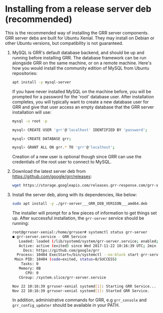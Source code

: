 # Installing from a release server deb (recommended)

This is the recommended way of installing the GRR server components. GRR server
debs are built for Ubuntu Xenial. They may install on Debian or other Ubuntu
versions, but compatibility is not guaranteed.

1. MySQL is GRR's default database backend, and should be up and running
before installing GRR. The database framework can be run alongside GRR on the
same machine, or on a remote machine. Here's how you would install the
community edition of MySQL from Ubuntu repositories:

    ```bash
    apt install -y mysql-server
    ```

    If you have never installed MySQL on the machine before, you will be
    prompted for a password for the 'root' database user. After installation
    completes, you will typically want to create a new database
    user for GRR and give that user access an empty database that
    the GRR server installation will use:

    ```bash
    mysql -u root -p
    ```

    ```bash
    mysql> CREATE USER 'grr'@'localhost' IDENTIFIED BY 'password';

    mysql> CREATE DATABASE grr;

    mysql> GRANT ALL ON grr.* TO 'grr'@'localhost';
    ```
    Creation of a new user is optional though since GRR can use the credentials
    of the root user to connect to MySQL.

2. Download the latest server deb from <https://github.com/google/grr/releases>:

    ```bash
    wget https://storage.googleapis.com/releases.grr-response.com/grr-server___GRR_DEB_VERSION___amd64.deb
    ```

3. Install the server deb, along with its dependencies, like below:

    ```bash
    sudo apt install -y ./grr-server___GRR_DEB_VERSION___amd64.deb
    ```

    The installer will prompt for a few pieces of information to get things set up.
    After successful installation, the `grr-server` service should be running:

    ```bash
    root@grruser-xenial:/home/grruser# systemctl status grr-server
    ● grr-server.service - GRR Service
       Loaded: loaded (/lib/systemd/system/grr-server.service; enabled; vendor preset: enabled)
       Active: active (exited) since Wed 2017-11-22 10:16:39 UTC; 2min 51s ago
         Docs: https://github.com/google/grr
      Process: 10404 ExecStart=/bin/systemctl --no-block start grr-server@admin_ui.service grr-server@frontend.service grr-server@worker.service grr-server@worker2.service (code=exited, status=0/SUCCESS)
     Main PID: 10404 (code=exited, status=0/SUCCESS)
        Tasks: 0
       Memory: 0B
          CPU: 0
       CGroup: /system.slice/grr-server.service

    Nov 22 10:16:39 grruser-xenial systemd[1]: Starting GRR Service...
    Nov 22 10:16:39 grruser-xenial systemd[1]: Started GRR Service.
    ```

    In addition, administrative commands for GRR, e.g `grr_console` and
    `grr_config_updater` should be available in your PATH.
